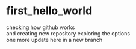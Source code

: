 # first_hello_world
checking how github works  
and creating new repository exploring the options  
one more update here in a new branch
